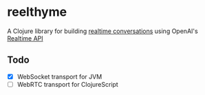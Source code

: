 # reelthyme

A Clojure library for building [realtime conversations](https://platform.openai.com/docs/guides/realtime-conversations) using
OpenAI's [Realtime API](https://platform.openai.com/docs/guides/realtime)

## Todo

- [x] WebSocket transport for JVM
- [ ] WebRTC transport for ClojureScript
